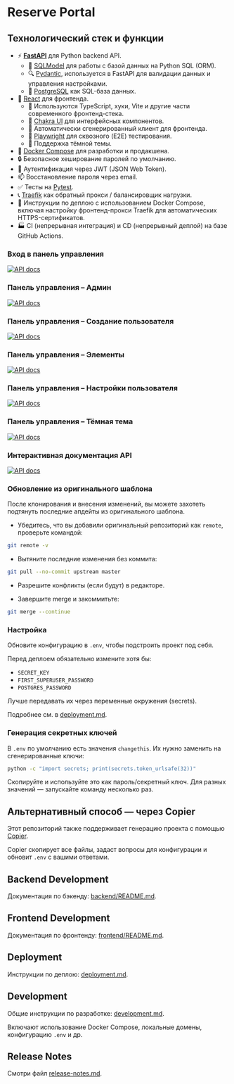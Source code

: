 # Reserve Portal

## Технологический стек и функции

- ⚡ [**FastAPI**](https://fastapi.tiangolo.com) для Python backend API.
    - 🧰 [SQLModel](https://sqlmodel.tiangolo.com) для работы с базой данных на Python SQL (ORM).
    - 🔍 [Pydantic](https://docs.pydantic.dev), используется в FastAPI для валидации данных и управления настройками.
    - 💾 [PostgreSQL](https://www.postgresql.org) как SQL-база данных.
- 🚀 [React](https://react.dev) для фронтенда.
    - 💃 Используются TypeScript, хуки, Vite и другие части современного фронтенд-стека.
    - 🎨 [Chakra UI](https://chakra-ui.com) для интерфейсных компонентов.
    - 🤖 Автоматически сгенерированный клиент для фронтенда.
    - 🧪 [Playwright](https://playwright.dev) для сквозного (E2E) тестирования.
    - 🦇 Поддержка тёмной темы.
- 🐋 [Docker Compose](https://www.docker.com) для разработки и продакшена.
- 🔒 Безопасное хеширование паролей по умолчанию.
- 🔑 Аутентификация через JWT (JSON Web Token).
- 📫 Восстановление пароля через email.
- ✅ Тесты на [Pytest](https://pytest.org).
- 📞 [Traefik](https://traefik.io) как обратный прокси / балансировщик нагрузки.
- 🚢 Инструкции по деплою с использованием Docker Compose, включая настройку фронтенд-прокси Traefik для автоматических HTTPS-сертификатов.
- 🏭 CI (непрерывная интеграция) и CD (непрерывный деплой) на базе GitHub Actions.

### Вход в панель управления

[![API docs](img/login.png)](https://github.com/fastapi/full-stack-fastapi-template)

### Панель управления – Админ

[![API docs](img/dashboard.png)](https://github.com/fastapi/full-stack-fastapi-template)

### Панель управления – Создание пользователя

[![API docs](img/dashboard-create.png)](https://github.com/fastapi/full-stack-fastapi-template)

### Панель управления – Элементы

[![API docs](img/dashboard-items.png)](https://github.com/fastapi/full-stack-fastapi-template)

### Панель управления – Настройки пользователя

[![API docs](img/dashboard-user-settings.png)](https://github.com/fastapi/full-stack-fastapi-template)

### Панель управления – Тёмная тема

[![API docs](img/dashboard-dark.png)](https://github.com/fastapi/full-stack-fastapi-template)

### Интерактивная документация API

[![API docs](img/docs.png)](https://github.com/fastapi/full-stack-fastapi-template)



### Обновление из оригинального шаблона

После клонирования и внесения изменений, вы можете захотеть подтянуть последние апдейты из оригинального шаблона.

- Убедитесь, что вы добавили оригинальный репозиторий как `remote`, проверьте командой:

```bash
git remote -v
```

- Вытяните последние изменения без коммита:

```bash
git pull --no-commit upstream master
```

- Разрешите конфликты (если будут) в редакторе.

- Завершите merge и закоммитьте:

```bash
git merge --continue
```

### Настройка

Обновите конфигурацию в `.env`, чтобы подстроить проект под себя.

Перед деплоем обязательно измените хотя бы:

- `SECRET_KEY`
- `FIRST_SUPERUSER_PASSWORD`
- `POSTGRES_PASSWORD`

Лучше передавать их через переменные окружения (secrets).

Подробнее см. в [deployment.md](deployment.md).

### Генерация секретных ключей

В `.env` по умолчанию есть значения `changethis`. Их нужно заменить на сгенерированные ключи:

```bash
python -c "import secrets; print(secrets.token_urlsafe(32))"
```

Скопируйте и используйте это как пароль/секретный ключ. Для разных значений — запускайте команду несколько раз.

## Альтернативный способ — через Copier

Этот репозиторий также поддерживает генерацию проекта с помощью [Copier](https://copier.readthedocs.io).

Copier скопирует все файлы, задаст вопросы для конфигурации и обновит `.env` с вашими ответами.


## Backend Development

Документация по бэкенду: [backend/README.md](backend/README.md).

## Frontend Development

Документация по фронтенду: [frontend/README.md](frontend/README.md).

## Deployment

Инструкции по деплою: [deployment.md](deployment.md).

## Development

Общие инструкции по разработке: [development.md](development.md).

Включают использование Docker Compose, локальные домены, конфигурацию `.env` и др.

## Release Notes

Смотри файл [release-notes.md](release-notes.md).

